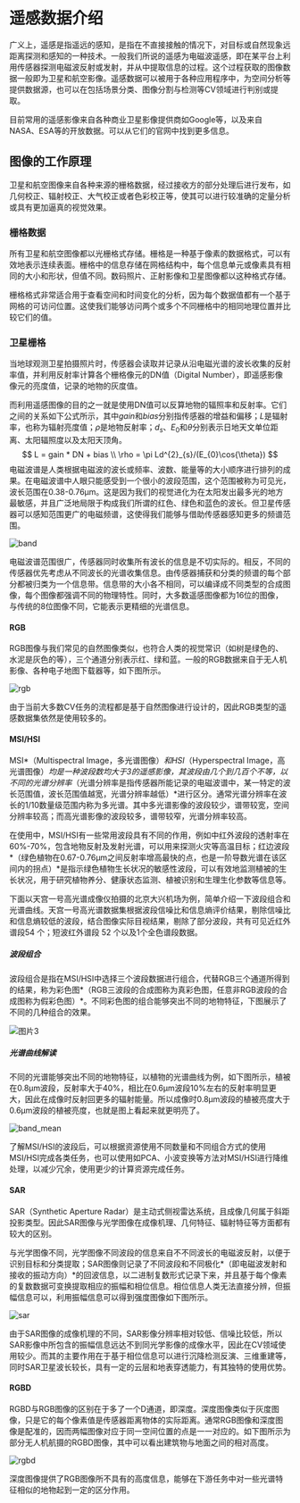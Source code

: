 # 遥感数据介绍

广义上，遥感是指遥远的感知，是指在不直接接触的情况下，对目标或自然现象远距离探测和感知的一种技术。一般我们所说的遥感为电磁波遥感，即在某平台上利用传感器探测电磁波反射或发射，并从中提取信息的过程。这个过程获取的图像数据一般即为卫星和航空影像。遥感数据可以被用于各种应用程序中，为空间分析等提供数据源，也可以在包括场景分类、图像分割与检测等CV领域进行判别或提取。

目前常用的遥感影像来自各种商业卫星影像提供商如Google等，以及来自NASA、ESA等的开放数据。可以从它们的官网中找到更多信息。

## 图像的工作原理

卫星和航空图像来自各种来源的栅格数据，经过接收方的部分处理后进行发布，如几何校正、辐射校正、大气校正或者色彩校正等，使其可以进行较准确的定量分析或具有更加逼真的视觉效果。

### 栅格数据

所有卫星和航空图像都以光栅格式存储。栅格是一种基于像素的数据格式，可以有效地表示连续表面。栅格中的信息存储在网格结构中，每个信息单元或像素具有相同的大小和形状，但值不同。数码照片、正射影像和卫星图像都以这种格式存储。

栅格格式非常适合用于查看空间和时间变化的分析，因为每个数据值都有一个基于网格的可访问位置。这使我们能够访问两个或多个不同栅格中的相同地理位置并比较它们的值。

### 卫星栅格

当地球观测卫星拍摄照片时，传感器会读取并记录从沿电磁光谱的波长收集的反射率值，并利用反射率计算各个栅格像元的DN值（Digital Number），即遥感影像像元的亮度值，记录的地物的灰度值。

而利用遥感图像的目的之一就是使用DN值可以反算地物的辐照率和反射率。它们之间的关系如下公式所示，其中$gain$和$bias$分别指传感器的增益和偏移；$L$是辐射率，也称为辐射亮度值；$\rho$是地物反射率；$d_{s}$、$E_{0}$和$\theta$分别表示日地天文单位距离、太阳辐照度以及太阳天顶角。
$$
L = gain * DN + bias \\
\rho = \pi Ld^{2}_{s}/(E_{0}\cos{\theta})
$$
电磁波谱是人类根据电磁波的波长或频率、波数、能量等的大小顺序进行排列的成果。在电磁波谱中人眼只能感受到一个很小的波段范围，这个范围被称为可见光，波长范围在0.38-0.76μm。这是因为我们的视觉进化为在太阳发出最多光的地方最敏感，并且广泛地局限于构成我们所谓的红色、绿色和蓝色的波长。但卫星传感器可以感知范围更广的电磁频谱，这使得我们能够与借助传感器感知更多的频谱范围。

![band](../images/band.jpg)

电磁波谱范围很广，传感器同时收集所有波长的信息是不切实际的。相反，不同的传感器优先考虑从不同波长的光谱收集信息。由传感器捕获和分类的频谱的每个部分都被归类为一个信息带。信息带的大小各不相同，可以编译成不同类型的合成图像，每个图像都强调不同的物理特性。同时，大多数遥感图像都为16位的图像，与传统的8位图像不同，它能表示更精细的光谱信息。

#### RGB

RGB图像与我们常见的自然图像类似，也符合人类的视觉常识（如树是绿色的、水泥是灰色的等），三个通道分别表示红、绿和蓝。一般的RGB数据来自于无人机影像、各种电子地图下载器等，如下图所示。

![rgb](../images/rgb.jpg)

由于当前大多数CV任务的流程都是基于自然图像进行设计的，因此RGB类型的遥感数据集依然是使用较多的。

#### MSI/HSI

MSI*（Multispectral Image，多光谱图像）*和HSI*（Hyperspectral Image，高光谱图像）*均是一种波段数均大于3的遥感影像，其波段由几个到几百个不等，以不同的光谱分辨率*（光谱分辨率是指传感器所能记录的电磁波谱中，某一特定的波长范围值，波长范围值越宽，光谱分辨率越低）*进行区分。通常光谱分辨率在波长的1/10数量级范围内称为多光谱。其中多光谱影像的波段较少，谱带较宽，空间分辨率较高；而高光谱影像的波段较多，谱带较窄，光谱分辨率较高。

在使用中，MSI/HSI有一些常用波段具有不同的作用，例如中红外波段的透射率在60%-70%，包含地物反射及发射光谱，可以用来探测火灾等高温目标；红边波段*（绿色植物在0.67-0.76μm之间反射率增高最快的点，也是一阶导数光谱在该区间内的拐点）*是指示绿色植物生长状况的敏感性波段，可以有效地监测植被的生长状况，用于研究植物养分、健康状态监测、植被识别和生理生化参数等信息等。

下面以天宫一号高光谱成像仪拍摄的北京大兴机场为例，简单介绍一下波段组合和光谱曲线。天宫一号高光谱数据集根据波段信噪比和信息熵评价结果，剔除信噪比和信息熵较低的波段，结合图像实际目视结果，剔除了部分波段，共有可见近红外谱段54 个；短波红外谱段 52 个以及1个全色谱段数据。

##### 波段组合

波段组合是指在MSI/HSI中选择三个波段数据进行组合，代替RGB三个通道所得到的结果，称为彩色图*（RGB三波段的合成图称为真彩色图，任意非RGB波段的合成图称为假彩色图）*。不同彩色图的组合能够突出不同的地物特征，下图展示了不同的几种组合的效果。

![图片3](../images/band_combination.jpg)

##### 光谱曲线解读

不同的光谱能够突出不同的地物特征，以植物的光谱曲线为例，如下图所示，植被在0.8μm波段，反射率大于40%，相比在0.6μm波段10%左右的反射率明显更大，因此在成像时反射回更多的辐射能量。所以成像时0.8μm波段的植被亮度大于0.6μm波段的植被亮度，也就是图上看起来就更明亮了。

![band_mean](../images/band_mean.jpg)

了解MSI/HSI的波段后，可以根据资源使用不同数量和不同组合方式的使用MSI/HSI完成各类任务，也可以使用如PCA、小波变换等方法对MSI/HSI进行降维处理，以减少冗余，使用更少的计算资源完成任务。

#### SAR

SAR（Synthetic Aperture Radar）是主动式侧视雷达系统，且成像几何属于斜距投影类型。因此SAR图像与光学图像在成像机理、几何特征、辐射特征等方面都有较大的区别。

与光学图像不同，光学图像不同波段的信息来自不不同波长的电磁波反射，以便于识别目标和分类提取；SAR图像则记录了不同波段和不同极化*（即电磁波发射和接收的振动方向）*的回波信息，以二进制复数形式记录下来，并且基于每个像素的复数数据可变换提取相应的振幅和相位信息。相位信息人类无法直接分辨，但振幅信息可以，利用振幅信息可以得到强度图像如下图所示。

![sar](../images/sar.jpg)

由于SAR图像的成像机理的不同，SAR影像分辨率相对较低、信噪比较低，所以SAR影像中所包含的振幅信息远达不到同光学影像的成像水平，因此在CV领域使用较少。而其的主要作用在于基于相位信息可以进行沉降检测反演、三维重建等，同时SAR卫星波长较长，具有一定的云层和地表穿透能力，有其独特的使用优势。

#### RGBD

RGBD与RGB图像的区别在于多了一个D通道，即深度。深度图像类似于灰度图像，只是它的每个像素值是传感器距离物体的实际距离。通常RGB图像和深度图像是配准的，因而两幅图像对应于同一空间位置的点是一一对应的。如下图所示为部分无人机航摄的RGBD图像，其中可以看出建筑物与地面之间的相对高度。

![rgbd](../images/rgbd.jpg)

深度图像提供了RGB图像所不具有的高度信息，能够在下游任务中对一些光谱特征相似的地物起到一定的区分作用。
